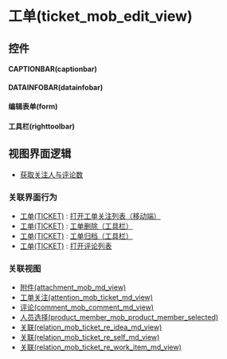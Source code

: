# 工单(ticket_mob_edit_view)  <!-- {docsify-ignore-all} -->



## 控件
#### CAPTIONBAR(captionbar)
#### DATAINFOBAR(datainfobar)
#### 编辑表单(form)
#### 工具栏(righttoolbar)

## 视图界面逻辑
  * [获取关注人与评论数](module/TestMgmt/test_case/uilogic/fill_att_com_count)


### 关联界面行为
  * [工单(TICKET)](module/ProdMgmt/ticket) : [打开工单关注列表（移动端）](module/ProdMgmt/ticket#界面行为)
  * [工单(TICKET)](module/ProdMgmt/ticket) : [工单删除（工具栏）](module/ProdMgmt/ticket#界面行为)
  * [工单(TICKET)](module/ProdMgmt/ticket) : [工单归档（工具栏）](module/ProdMgmt/ticket#界面行为)
  * [工单(TICKET)](module/ProdMgmt/ticket) : [打开评论列表](module/ProdMgmt/ticket#界面行为)

### 关联视图
  * [附件(attachment_mob_md_view)](app/view/attachment_mob_md_view)
  * [工单关注(attention_mob_ticket_md_view)](app/view/attention_mob_ticket_md_view)
  * [评论(comment_mob_comment_md_view)](app/view/comment_mob_comment_md_view)
  * [人员选择(product_member_mob_product_member_selected)](app/view/product_member_mob_product_member_selected)
  * [关联(relation_mob_ticket_re_idea_md_view)](app/view/relation_mob_ticket_re_idea_md_view)
  * [关联(relation_mob_ticket_re_self_md_view)](app/view/relation_mob_ticket_re_self_md_view)
  * [关联(relation_mob_ticket_re_work_item_md_view)](app/view/relation_mob_ticket_re_work_item_md_view)

<script>
 const { createApp } = Vue
  createApp({
    data() {
      return {

      }
    }
  }).use(ElementPlus).mount('#app')
</script>